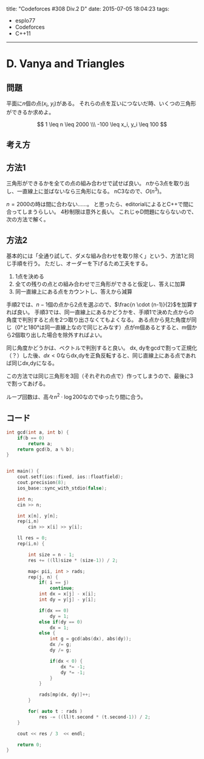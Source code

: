 title: "Codeforces #308 Div.2 D"
date: 2015-07-05 18:04:23
tags:
- esplo77
- Codeforces
- C++11
---

# D. Vanya and Triangles


## 問題
平面に$n$個の点($x_i$, $y_i$)がある。
それらの点を互いにつないだ時、いくつの三角形ができるか求めよ。

$$
1 \leq n \leq 2000 \\\
-100 \leq x_i, y_i \leq 100
$$


## 考え方

## 方法1
三角形ができるかを全ての点の組み合わせで試せば良い。
$n$から3点を取り出し、一直線上に並ばないなら三角形になる。
nC3なので、$O(n^3)$。

$n = 2000$の時は間に合わない……。
と思ったら、editorialによるとC++で間に合ってしまうらしい。
4秒制限は意外と長い。
これじゃD問題にならないので、次の方法で解く。

## 方法2
基本的には「全通り試して、ダメな組み合わせを取り除く」という、方法1と同じ手順を行う。
ただし、オーダーを下げるため工夫をする。

1. 1点を決める
1. 全ての残りの点との組み合わせで三角形ができると仮定し、答えに加算
1. 同一直線上にある点をカウントし、答えから減算

手順2では、$n-1$個の点から2点を選ぶので、$\frac{n \cdot (n-1)}{2}$を加算すれば良い。
手順3では、同一直線上にあるかどうかを、手順1で決めた点からの角度で判別すると点を2つ取り出さなくてもよくなる。
ある点から見た角度が同じ（0°と180°は同一直線上なので同じとみなす）点がm個あるとすると、m個から2個取り出した場合を除外すればよい。

同じ角度かどうかは、ベクトルで判別すると良い。
dx, dyをgcdで割って正規化（？）した後、$dx < 0$ならdx,dyを正負反転すると、同じ直線上にある点であれば同じdx,dyになる。

この方法では同じ三角形を3回（それぞれの点で）作ってしまうので、最後に3で割ってあげる。

ループ回数は、高々$n^2 \cdot \log 200$なのでゆったり間に合う。

## コード
```C++
int gcd(int a, int b) {
    if(b == 0)
        return a;
    return gcd(b, a % b);
}


int main() {
    cout.setf(ios::fixed, ios::floatfield);
    cout.precision(8);
    ios_base::sync_with_stdio(false);

    int n;
    cin >> n;

    int x[n], y[n];
    rep(i,n)
        cin >> x[i] >> y[i];

    ll res = 0;
    rep(i,n) {

        int size = n - 1;
        res += ((ll)size * (size-1)) / 2;

        map< pii, int > rads;
        rep(j, n) {
            if( i == j)
                continue;
            int dx = x[j] - x[i];
            int dy = y[j] - y[i];

            if(dx == 0)
                dy = 1;
            else if(dy == 0)
                dx = 1;
            else {
                int g = gcd(abs(dx), abs(dy));
                dx /= g;
                dy /= g;

                if(dx < 0) {
                    dx *= -1;
                    dy *= -1;
                }
            }

            rads[mp(dx, dy)]++;
        }

        for( auto t : rads )
            res -= ((ll)t.second * (t.second-1)) / 2;
    }

    cout << res / 3  << endl;

    return 0;
}
```